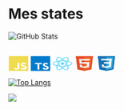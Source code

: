 # Mes states

![GitHub Stats](https://github-readme-stats.vercel.app/api?username=verofoxy&theme=tokyonight)



<div style="display: inline_block"><br>
  <img align="center" alt="Rafa-Js" height="30" width="40" src="https://raw.githubusercontent.com/devicons/devicon/master/icons/javascript/javascript-plain.svg">
  <img align="center" alt="Rafa-Ts" height="30" width="40" src="https://raw.githubusercontent.com/devicons/devicon/master/icons/typescript/typescript-plain.svg">
  <img align="center" alt="Rafa-React" height="30" width="40" src="https://raw.githubusercontent.com/devicons/devicon/master/icons/react/react-original.svg">
  <img align="center" alt="Rafa-HTML" height="30" width="40" src="https://raw.githubusercontent.com/devicons/devicon/master/icons/html5/html5-original.svg">
  <img align="center" alt="Rafa-CSS" height="30" width="40" src="https://raw.githubusercontent.com/devicons/devicon/master/icons/css3/css3-original.svg">
</div>




[![Top Langs](https://github-readme-stats.vercel.app/api/top-langs/?username=verofoxy&layout=compact)](https://github.com/anuraghazra/github-readme-stats)


![](https://raw.githubusercontent.com/verofoxy/github-profile-summary-cards-example/master/profile-summary-card-output/tokyonight/0-profile-details.svg)
